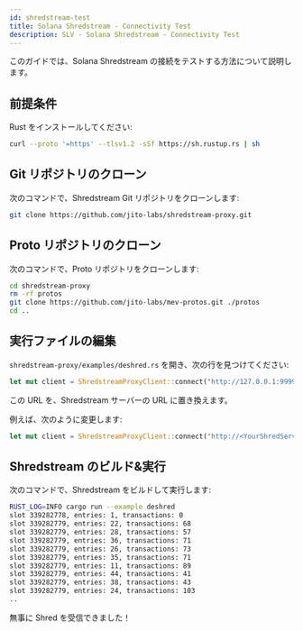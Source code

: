 ```yaml
---
id: shredstream-test
title: Solana Shredstream - Connectivity Test
description: SLV - Solana Shredstream - Connectivity Test
---
```


このガイドでは、Solana Shredstream の接続をテストする方法について説明します。

## 前提条件

Rust をインストールしてください:

```bash
curl --proto '=https' --tlsv1.2 -sSf https://sh.rustup.rs | sh
```

## Git リポジトリのクローン
次のコマンドで、Shredstream Git リポジトリをクローンします:

```bash
git clone https://github.com/jito-labs/shredstream-proxy.git
```

## Proto リポジトリのクローン
次のコマンドで、Proto リポジトリをクローンします:

```bash
cd shredstream-proxy
rm -rf protos
git clone https://github.com/jito-labs/mev-protos.git ./protos
cd ..
```

## 実行ファイルの編集

`shredstream-proxy/examples/deshred.rs` を開き、次の行を見つけてください:

```rust
let mut client = ShredstreamProxyClient::connect("http://127.0.0.1:9999")
```

この URL を、Shredstream サーバーの URL に置き換えます。

例えば、次のように変更します:

```rust
let mut client = ShredstreamProxyClient::connect("http://<YourShredServerIP>:10000")
```

## Shredstream のビルド&実行

次のコマンドで、Shredstream をビルドして実行します:

```bash
RUST_LOG=INFO cargo run --example deshred
slot 339282778, entries: 1, transactions: 0
slot 339282779, entries: 22, transactions: 68
slot 339282779, entries: 28, transactions: 57
slot 339282779, entries: 36, transactions: 71
slot 339282779, entries: 26, transactions: 73
slot 339282779, entries: 35, transactions: 71
slot 339282779, entries: 11, transactions: 89
slot 339282779, entries: 44, transactions: 41
slot 339282779, entries: 38, transactions: 43
slot 339282779, entries: 24, transactions: 103
..
```

無事に Shred を受信できました！